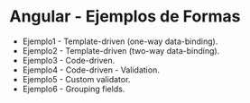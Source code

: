 # Angular - Ejemplos de Formas

* Ejemplo1 - Template-driven (one-way data-binding).
* Ejemplo2 - Template-driven (two-way data-binding).
* Ejemplo3 - Code-driven.
* Ejemplo4 - Code-driven - Validation.
* Ejemplo5 - Custom validator.
* Ejemplo6 - Grouping fields.

